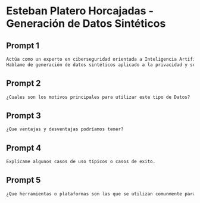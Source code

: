 # Esteban Platero Horcajadas - Generación de Datos Sintéticos

## Prompt 1

```md
Actúa como un experto en ciberseguridad orientada a Inteligencia Artificial.
Hablame de generación de datos sintéticos aplicado a la privacidad y seguridad de la información cuando usamos IAs o LLMs.
```

## Prompt 2

```md
¿Cuales son los motivos principales para utilizar este tipo de Datos?
```

## Prompt 3

```md
¿Que ventajas y desventajas podríamos tener?
```

## Prompt 4

```md
Explícame algunos casos de uso típicos o casos de exito.
```

## Prompt 5
```md
¿Que herramientas o plataformas son las que se utilizan comunmente para esta tarea?
```